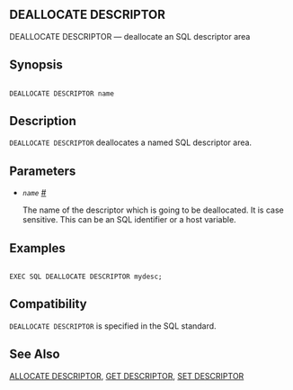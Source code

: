 ## DEALLOCATE DESCRIPTOR

DEALLOCATE DESCRIPTOR — deallocate an SQL descriptor area

## Synopsis

```

DEALLOCATE DESCRIPTOR name
```

## Description

`DEALLOCATE DESCRIPTOR` deallocates a named SQL descriptor area.

## Parameters

* *`name`* [#](#ECPG-SQL-DEALLOCATE-DESCRIPTOR-NAME)

    The name of the descriptor which is going to be deallocated. It is case sensitive. This can be an SQL identifier or a host variable.

## Examples

```

EXEC SQL DEALLOCATE DESCRIPTOR mydesc;
```

## Compatibility

`DEALLOCATE DESCRIPTOR` is specified in the SQL standard.

## See Also

[ALLOCATE DESCRIPTOR](ecpg-sql-allocate-descriptor.html "ALLOCATE DESCRIPTOR"), [GET DESCRIPTOR](ecpg-sql-get-descriptor.html "GET DESCRIPTOR"), [SET DESCRIPTOR](ecpg-sql-set-descriptor.html "SET DESCRIPTOR")